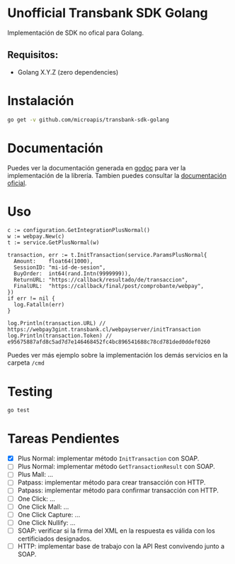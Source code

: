 # Unofficial Transbank SDK Golang

Implementación de SDK no ofical para Golang.

## Requisitos:

- Golang X.Y.Z (zero dependencies)

# Instalación

```bash
go get -v github.com/microapis/transbank-sdk-golang
```

# Documentación

Puedes ver la documentación generada en [godoc](https://godoc.org/github.com/microapis/transbank-skd-golang) para ver la implementación de la librería. Tambien puedes consultar la [documentación oficial](http://www.transbankdevelopers.cl/?m=api).

# Uso

```golang
c := configuration.GetIntegrationPlusNormal()
w := webpay.New(c)
t := service.GetPlusNormal(w)

transaction, err := t.InitTransaction(service.ParamsPlusNormal{
  Amount:    float64(1000),
  SessionID: "mi-id-de-sesion",
  BuyOrder:  int64(rand.Intn(9999999)),
  ReturnURL: "https://callback/resultado/de/transaccion",
  FinalURL:  "https://callback/final/post/comprobante/webpay",
})
if err != nil {
  log.Fatalln(err)
}

log.Println(transaction.URL) // https://webpay3gint.transbank.cl/webpayserver/initTransaction
log.Println(transaction.Token) // e95675887afd8c5ad7d7e146468452fc4bc896541688c78cd781ded0ddef0260
```

Puedes ver más ejemplo sobre la implementación los demás servicios en la carpeta `/cmd`

# Testing

```bash
go test
```

# Tareas Pendientes

- [x] Plus Normal: implementar método `InitTransaction` con SOAP.
- [ ] Plus Normal: implementar método `GetTransactionResult` con SOAP.
- [ ] Plus Mall: ...
- [ ] Patpass: implementar método para crear transacción con HTTP.
- [ ] Patpass: implementar método para confirmar transacción con HTTP.
- [ ] One Click: ...
- [ ] One Click Mall: ...
- [ ] One Click Capture: ...
- [ ] One Click Nullify: ...
- [ ] SOAP: verificar si la firma del XML en la respuesta es válida con los certificiados designados.
- [ ] HTTP: implementar base de trabajo con la API Rest convivendo junto a SOAP.
